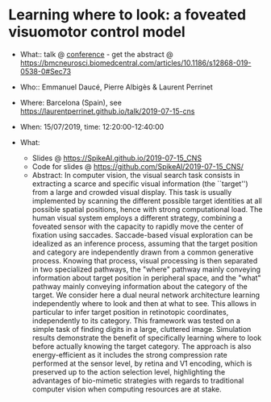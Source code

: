 # Learning where to look: a foveated visuomotor control model

* What:: talk @ [conference](https://www.cnsorg.org/cns-2019) - get the abstract @ https://bmcneurosci.biomedcentral.com/articles/10.1186/s12868-019-0538-0#Sec73
* Who:: Emmanuel Daucé, Pierre Albigès & Laurent Perrinet
* Where: Barcelona (Spain), see https://laurentperrinet.github.io/talk/2019-07-15-cns
* When: 15/07/2019, time: 12:20:00-12:40:00
 
* What:
  * Slides @ https://SpikeAI.github.io/2019-07-15_CNS
  * Code for slides @ https://github.com/SpikeAI/2019-07-15_CNS/
  * Abstract: In computer vision, the visual search task consists in extracting a scarce and specific visual information (the ``target'') from a large and crowded visual display. This task is usually implemented by scanning the different possible target identities at all possible spatial positions, hence with strong computational load. The human visual system employs a different strategy, combining a foveated sensor with the capacity to rapidly move the center of fixation using saccades. Saccade-based visual exploration can be idealized as an inference process, assuming that the target position and category are independently drawn from a common generative process. Knowing that process, visual processing is then separated in two specialized pathways, the "where" pathway mainly conveying information about target position in peripheral space, and the "what" pathway mainly conveying information about the category of the target. We consider here a dual neural network architecture learning independently where to look and then at what to see. This allows in particular to infer target position in retinotopic coordinates, independently to its category. This framework was tested on a simple task of finding digits in a large, cluttered image. Simulation results demonstrate the benefit of specifically learning where to look before actually knowing the target category. The approach is also energy-efficient as it includes the strong compression rate performed at the sensor level, by retina and V1 encoding, which is preserved up to the action selection level, highlighting the advantages of bio-mimetic strategies with regards to traditional computer vision when computing resources are at stake.
